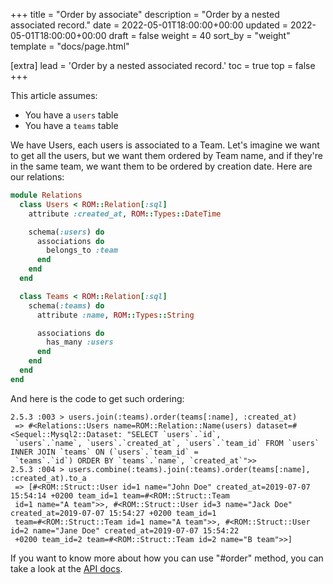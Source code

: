 +++
title = "Order by associate"
description = "Order by a nested associated record."
date = 2022-05-01T18:00:00+00:00
updated = 2022-05-01T18:00:00+00:00
draft = false
weight = 40
sort_by = "weight"
template = "docs/page.html"

[extra]
lead = 'Order by a nested associated record.'
toc = true
top = false
+++


This article assumes:

* You have a `users` table
* You have a `teams` table

We have Users, each users is associated to a Team. Let's imagine we want to get all the users,
but we want them ordered by Team name, and if they're in the same team, we want them to be
ordered by creation date. Here are our relations:

``` ruby
module Relations
  class Users < ROM::Relation[:sql]
    attribute :created_at, ROM::Types::DateTime

    schema(:users) do
      associations do
        belongs_to :team
      end
    end
  end

  class Teams < ROM::Relation[:sql]
    schema(:teams) do
      attribute :name, ROM::Types::String

      associations do
        has_many :users
      end
    end
  end
end
```

And here is the code to get such ordering:

```
2.5.3 :003 > users.join(:teams).order(teams[:name], :created_at)
 => #<Relations::Users name=ROM::Relation::Name(users) dataset=#<Sequel::Mysql2::Dataset: "SELECT `users`.`id`,
 `users`.`name`, `users`.`created_at`, `users`.`team_id` FROM `users` INNER JOIN `teams` ON (`users`.`team_id` =
 `teams`.`id`) ORDER BY `teams`.`name`, `created_at`">>
2.5.3 :004 > users.combine(:teams).join(:teams).order(teams[:name], :created_at).to_a
 => [#<ROM::Struct::User id=1 name="John Doe" created_at=2019-07-07 15:54:14 +0200 team_id=1 team=#<ROM::Struct::Team
 id=1 name="A team">>, #<ROM::Struct::User id=3 name="Jack Doe" created_at=2019-07-07 15:54:27 +0200 team_id=1
 team=#<ROM::Struct::Team id=1 name="A team">>, #<ROM::Struct::User id=2 name="Jane Doe" created_at=2019-07-07 15:54:22
 +0200 team_id=2 team=#<ROM::Struct::Team id=2 name="B team">>]
```

If you want to know more about how you can use "#order" method, you can take a look at the
[API docs](https://api.rom-rb.org/rom-sql/ROM/SQL/Relation/Reading.html#order-instance_method).
